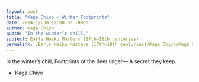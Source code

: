 ```yaml
---
layout: post
title: "Kaga Chiyo - Winter Footprints"
date: 2024-12-30 12:00:00 -0000
author: Kaga Chiyo
quote: "In the winter’s chill,"
subject: Early Haiku Masters (17th–18th centuries)
permalink: /Early Haiku Masters (17th–18th centuries)/Kaga Chiyo/Kaga Chiyo - Winter Footprints
---
```


In the winter’s chill,
Footprints of the deer linger—
A secret they keep.

- Kaga Chiyo
